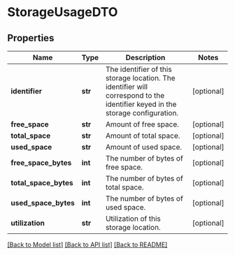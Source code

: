 # StorageUsageDTO

## Properties
Name | Type | Description | Notes
------------ | ------------- | ------------- | -------------
**identifier** | **str** | The identifier of this storage location. The identifier will correspond to the identifier keyed in the storage configuration. | [optional] 
**free_space** | **str** | Amount of free space. | [optional] 
**total_space** | **str** | Amount of total space. | [optional] 
**used_space** | **str** | Amount of used space. | [optional] 
**free_space_bytes** | **int** | The number of bytes of free space. | [optional] 
**total_space_bytes** | **int** | The number of bytes of total space. | [optional] 
**used_space_bytes** | **int** | The number of bytes of used space. | [optional] 
**utilization** | **str** | Utilization of this storage location. | [optional] 

[[Back to Model list]](../README.md#documentation-for-models) [[Back to API list]](../README.md#documentation-for-api-endpoints) [[Back to README]](../README.md)



